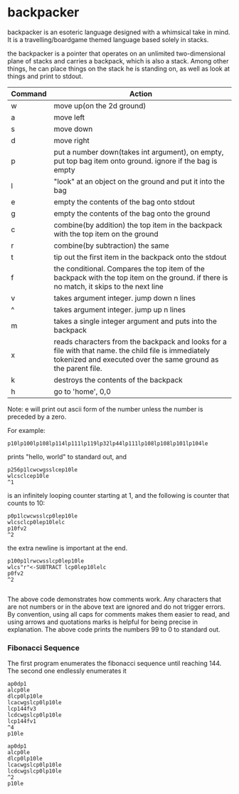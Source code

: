 # backpacker

backpacker is an esoteric language designed with a whimsical take in mind. It is a travelling/boardgame themed language based solely in stacks.

the backpacker is a pointer that operates on an unlimited two-dimensional plane of stacks and carries a backpack, which is also a stack. Among other things, he can place things on the stack he is standing on, as well as look at things and print to stdout. 

|Command|Action|
|---|---|
|w|move up(on the 2d ground)|
|a|move left|
|s|move down|
|d|move right|
|p|put a number down(takes int argument), on empty, put top bag item onto ground. ignore if the bag is empty|
|l|"look" at an object on the ground and put it into the bag|
|e|empty the contents of the bag onto stdout|
|g|empty the contents of the bag onto the ground|
|c|combine(by addition) the top item in the backpack with the top item on the ground|
|r|combine(by subtraction) the same|
|t|tip out the first item in the backpack onto the stdout|
|f|the conditional. Compares the top item of the backpack with the top item on the ground. if there is no match, it skips to the next line|
|v| takes argument integer. jump down n lines|
|^| takes argument integer. jump up n lines|
|m| takes a single integer argument and puts into the backpack|
|x| reads characters from the backpack and looks for a file with that name. the child file is immediately tokenized and executed over the same ground as the parent file.|
|k| destroys the contents of the backpack|
|h| go to 'home', 0,0|

Note: e will print out ascii form of the number unless the number is preceded by a zero.

For example:

```
p10lp100lp108lp114lp111lp119lp32lp44lp111lp108lp108lp101lp104le
```
prints "hello, world" to standard out, and

```
p256p1lcwcwgsslcep10le
wlcsclcep10le
^1
```
is an infinitely looping counter starting at 1, and the following is counter that counts to 10:
```
p0p1lcwcwsslcp0lep10le
wlcsclcp0lep10lelc
p10fv2
^2

```
the extra newline is important at the end.

```
p100p1lrwcwsslcp0lep10le
wlcs"r"<-SUBTRACT lcp0lep10lelc
p0fv2
^2
    
```
The above code demonstrates how comments work. Any characters that are not numbers or in the above text are ignored and do not trigger errors. By convention, using all caps for comments makes them easier to read, and using arrows and quotations marks is helpful for being precise in explanation. The above code prints the numbers 99 to 0 to standard out.

### Fibonacci Sequence

The first program enumerates the fibonacci sequence until reaching 144. The second one endlessly enumerates it

```
ap0dp1
alcp0le
dlcp0lp10le
lcacwgslcp0lp10le
lcp144fv3
lcdcwgslcp0lp10le
lcp144fv1
^4
p10le
```
```
ap0dp1
alcp0le
dlcp0lp10le
lcacwgslcp0lp10le
lcdcwgslcp0lp10le
^2
p10le
```
